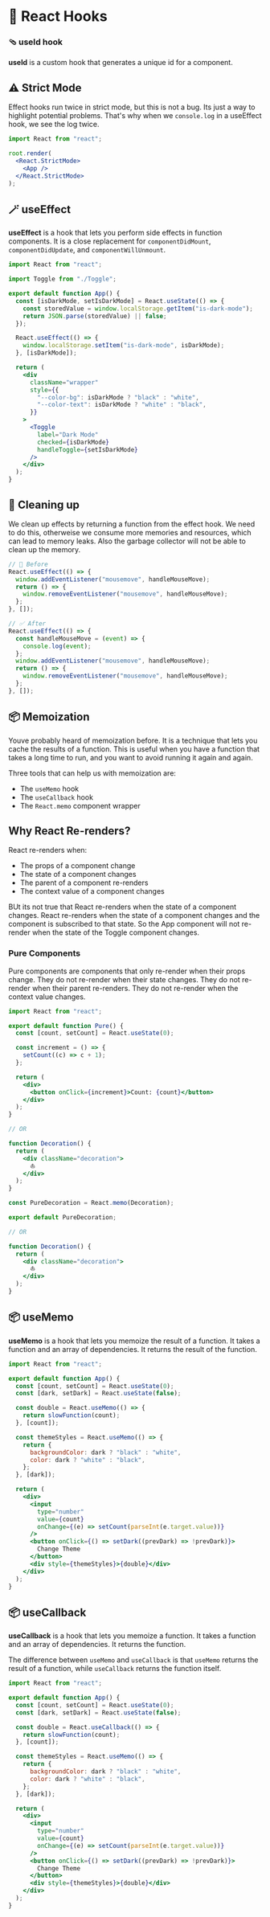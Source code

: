 # 🎣 React Hooks

### 🩴 useId hook

**useId** is a custom hook that generates a unique id for a component.

## ⚠️ Strict Mode

Effect hooks run twice in strict mode, but this is not a bug. Its just a way to highlight potential problems. That's why when we `console.log` in a useEffect hook, we see the log twice.

```jsx
import React from "react";

root.render(
  <React.StrictMode>
    <App />
  </React.StrictMode>
);
```

## 🪄 useEffect

**useEffect** is a hook that lets you perform side effects in function components. It is a close replacement for `componentDidMount`, `componentDidUpdate`, and `componentWillUnmount`.

```jsx
import React from "react";

import Toggle from "./Toggle";

export default function App() {
  const [isDarkMode, setIsDarkMode] = React.useState(() => {
    const storedValue = window.localStorage.getItem("is-dark-mode");
    return JSON.parse(storedValue) || false;
  });

  React.useEffect(() => {
    window.localStorage.setItem("is-dark-mode", isDarkMode);
  }, [isDarkMode]);

  return (
    <div
      className="wrapper"
      style={{
        "--color-bg": isDarkMode ? "black" : "white",
        "--color-text": isDarkMode ? "white" : "black",
      }}
    >
      <Toggle
        label="Dark Mode"
        checked={isDarkMode}
        handleToggle={setIsDarkMode}
      />
    </div>
  );
}
```

## 🧼 Cleaning up

We clean up effects by returning a function from the effect hook. We need to do this, otherweise we consume more memories and resources, which can lead to memory leaks. Also the garbage collector will not be able to clean up the memory.

```jsx
// 🛑 Before
React.useEffect(() => {
  window.addEventListener("mousemove", handleMouseMove);
  return () => {
    window.removeEventListener("mousemove", handleMouseMove);
  };
}, []);

// ✅ After
React.useEffect(() => {
  const handleMouseMove = (event) => {
    console.log(event);
  };
  window.addEventListener("mousemove", handleMouseMove);
  return () => {
    window.removeEventListener("mousemove", handleMouseMove);
  };
}, []);
```

## 📦 Memoization

Youve probably heard of memoization before. It is a technique that lets you cache the results of a function. This is useful when you have a function that takes a long time to run, and you want to avoid running it again and again.

Three tools that can help us with memoization are:

- The `useMemo` hook
- The `useCallback` hook
- The `React.memo` component wrapper

## Why React Re-renders?

React re-renders when:

- The props of a component change
- The state of a component changes
- The parent of a component re-renders
- The context value of a component changes

BUt its not true that React re-renders when the state of a component changes. React re-renders when the state of a component changes and the component is subscribed to that state. So the App component will not re-render when the state of the Toggle component changes.

### Pure Components

Pure components are components that only re-render when their props change. They do not re-render when their state changes. They do not re-render when their parent re-renders. They do not re-render when the context value changes.

```jsx
import React from "react";

export default function Pure() {
  const [count, setCount] = React.useState(0);

  const increment = () => {
    setCount((c) => c + 1);
  };

  return (
    <div>
      <button onClick={increment}>Count: {count}</button>
    </div>
  );
}

// OR

function Decoration() {
  return (
    <div className="decoration">
      ⛵️
    </div>
  );
}

const PureDecoration = React.memo(Decoration);

export default PureDecoration;

// OR

function Decoration() {
  return (
    <div className="decoration">
      ⛵️
    </div>
  );
}
```

## 📦 useMemo

**useMemo** is a hook that lets you memoize the result of a function. It takes a function and an array of dependencies. It returns the result of the function.

```jsx
import React from "react";

export default function App() {
  const [count, setCount] = React.useState(0);
  const [dark, setDark] = React.useState(false);

  const double = React.useMemo(() => {
    return slowFunction(count);
  }, [count]);

  const themeStyles = React.useMemo(() => {
    return {
      backgroundColor: dark ? "black" : "white",
      color: dark ? "white" : "black",
    };
  }, [dark]);

  return (
    <div>
      <input
        type="number"
        value={count}
        onChange={(e) => setCount(parseInt(e.target.value))}
      />
      <button onClick={() => setDark((prevDark) => !prevDark)}>
        Change Theme
      </button>
      <div style={themeStyles}>{double}</div>
    </div>
  );
}
```

## 📦 useCallback

**useCallback** is a hook that lets you memoize a function. It takes a function and an array of dependencies. It returns the function.

The difference between `useMemo` and `useCallback` is that `useMemo` returns the result of a function, while `useCallback` returns the function itself.

```jsx
import React from "react";

export default function App() {
  const [count, setCount] = React.useState(0);
  const [dark, setDark] = React.useState(false);

  const double = React.useCallback(() => {
    return slowFunction(count);
  }, [count]);

  const themeStyles = React.useMemo(() => {
    return {
      backgroundColor: dark ? "black" : "white",
      color: dark ? "white" : "black",
    };
  }, [dark]);

  return (
    <div>
      <input
        type="number"
        value={count}
        onChange={(e) => setCount(parseInt(e.target.value))}
      />
      <button onClick={() => setDark((prevDark) => !prevDark)}>
        Change Theme
      </button>
      <div style={themeStyles}>{double}</div>
    </div>
  );
}
```

